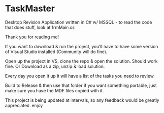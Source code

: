 # TaskMaster
Desktop Revision Application written in C# w/ MSSQL - to read the code that does stuff, look at frmMain.cs

Thank you for reading me! 

If you want to download & run the project, you'll have to have some version of Visual Studio installed (Community will do fine).

Open up the project in VS, clone the repo & open the solution. Should work fine. Or Download as a zip, unzip & load solution.

Every day you open it up it will have a list of the tasks you need to review.

Build to Release & then use that folder if you want something portable, just make sure you have the MDF files copied with it. 

This project is being updated at intervals, so any feedback would be greatly appreciated.
enjoy
